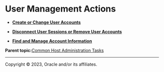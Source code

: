 # User Management Actions

-   **[Create or Change User Accounts](../topics/cockpit-usermanage_create_a_user.md)**  

-   **[Disconnect User Sessions or Remove User Accounts](../topics/cockpit-usermanage_access_the_accounts_page.md)**  

-   **[Find and Manage Account Information](../topics/search_sort_view_accts.md)**  


**Parent topic:**[Common Host Administration Tasks](../topics/common_administration.md)

---

Copyright © 2023, Oracle and/or its affiliates.

